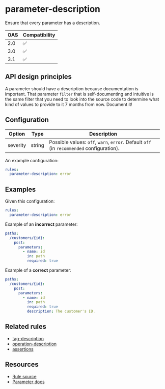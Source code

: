 # parameter-description

Ensure that every parameter has a description.

|OAS|Compatibility|
|---|---|
|2.0|✅|
|3.0|✅|
|3.1|✅|


## API design principles

A parameter should have a description because documentation is important.
That parameter `filter` that is self-documenting and intuitive is the same filter that you need to look into the source code to determine what kind of values to provide to it 7 months from now.
Document it!

## Configuration


|Option|Type|Description|
|---|---|---|
|severity|string|Possible values: `off`, `warn`, `error`. Default `off` (in `recommended` configuration). |

An example configuration:

```yaml
rules:
  parameter-description: error
```

## Examples


Given this configuration:

```yaml
rules:
  parameter-description: error
```

Example of an **incorrect** parameter:

```yaml
paths:
  /customers/{id}:
    post:
      parameters:
        - name: id
          in: path
          required: true
```

Example of a **correct** parameter:

```yaml
paths:
  /customers/{id}:
    post:
      parameters:
        - name: id
          in: path
          required: true
          description: The customer's ID.
```

## Related rules

- [tag-description](./tag-description.md)
- [operation-description](./operation-description.md)
- [assertions](./assertions.md)

## Resources

- [Rule source](https://github.com/Redocly/redocly-cli/blob/master/packages/core/src/rules/common/parameter-description.ts)
- [Parameter docs](https://redocly.com/docs/openapi-visual-reference/parameter/)
